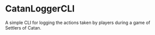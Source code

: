 # CatanLoggerCLI
A simple CLI for logging the actions taken by players during a game of Settlers of Catan.
